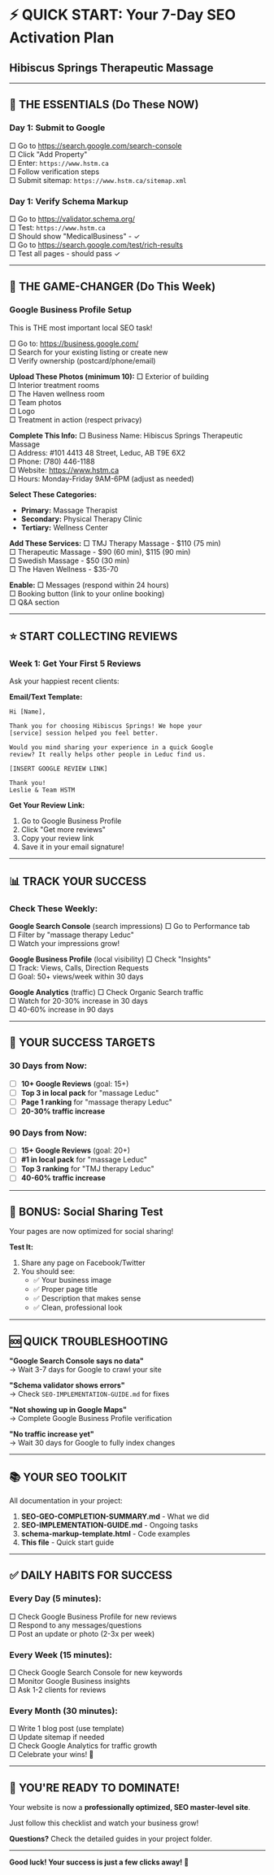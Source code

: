 # ⚡ QUICK START: Your 7-Day SEO Activation Plan
## Hibiscus Springs Therapeutic Massage

---

## 🎯 **THE ESSENTIALS (Do These NOW)**

### **Day 1: Submit to Google**
□ Go to https://search.google.com/search-console  
□ Click "Add Property"  
□ Enter: `https://www.hstm.ca`  
□ Follow verification steps  
□ Submit sitemap: `https://www.hstm.ca/sitemap.xml`  

### **Day 1: Verify Schema Markup**
□ Go to https://validator.schema.org/  
□ Test: `https://www.hstm.ca`  
□ Should show "MedicalBusiness" - ✓  
□ Go to https://search.google.com/test/rich-results  
□ Test all pages - should pass ✓  

---

## 📍 **THE GAME-CHANGER (Do This Week)**

### **Google Business Profile Setup**
This is THE most important local SEO task!

□ Go to: https://business.google.com/  
□ Search for your existing listing or create new  
□ Verify ownership (postcard/phone/email)  

**Upload These Photos (minimum 10):**
□ Exterior of building  
□ Interior treatment rooms  
□ The Haven wellness room  
□ Team photos  
□ Logo  
□ Treatment in action (respect privacy)  

**Complete This Info:**
□ Business Name: Hibiscus Springs Therapeutic Massage  
□ Address: #101 4413 48 Street, Leduc, AB T9E 6X2  
□ Phone: (780) 446-1188  
□ Website: https://www.hstm.ca  
□ Hours: Monday-Friday 9AM-6PM (adjust as needed)  

**Select These Categories:**
- **Primary:** Massage Therapist  
- **Secondary:** Physical Therapy Clinic  
- **Tertiary:** Wellness Center  

**Add These Services:**
□ TMJ Therapy Massage - $110 (75 min)  
□ Therapeutic Massage - $90 (60 min), $115 (90 min)  
□ Swedish Massage - $50 (30 min)  
□ The Haven Wellness - $35-70  

**Enable:**
□ Messages (respond within 24 hours)  
□ Booking button (link to your online booking)  
□ Q&A section  

---

## ⭐ **START COLLECTING REVIEWS**

### **Week 1: Get Your First 5 Reviews**
Ask your happiest recent clients:

**Email/Text Template:**
```
Hi [Name],

Thank you for choosing Hibiscus Springs! We hope your 
[service] session helped you feel better.

Would you mind sharing your experience in a quick Google 
review? It really helps other people in Leduc find us.

[INSERT GOOGLE REVIEW LINK]

Thank you!
Leslie & Team HSTM
```

**Get Your Review Link:**
1. Go to Google Business Profile
2. Click "Get more reviews"
3. Copy your review link
4. Save it in your email signature!

---

## 📊 **TRACK YOUR SUCCESS**

### **Check These Weekly:**

**Google Search Console** (search impressions)
□ Go to Performance tab  
□ Filter by "massage therapy Leduc"  
□ Watch your impressions grow!  

**Google Business Profile** (local visibility)
□ Check "Insights"  
□ Track: Views, Calls, Direction Requests  
□ Goal: 50+ views/week within 30 days  

**Google Analytics** (traffic)
□ Check Organic Search traffic  
□ Watch for 20-30% increase in 30 days  
□ 40-60% increase in 90 days  

---

## 🎯 **YOUR SUCCESS TARGETS**

### **30 Days from Now:**
- [ ] **10+ Google Reviews** (goal: 15+)  
- [ ] **Top 3 in local pack** for "massage Leduc"  
- [ ] **Page 1 ranking** for "massage therapy Leduc"  
- [ ] **20-30% traffic increase**  

### **90 Days from Now:**
- [ ] **15+ Google Reviews** (goal: 20+)  
- [ ] **#1 in local pack** for "massage Leduc"  
- [ ] **Top 3 ranking** for "TMJ therapy Leduc"  
- [ ] **40-60% traffic increase**  

---

## 📱 **BONUS: Social Sharing Test**

Your pages are now optimized for social sharing!

**Test It:**
1. Share any page on Facebook/Twitter  
2. You should see:
   - ✅ Your business image  
   - ✅ Proper page title  
   - ✅ Description that makes sense  
   - ✅ Clean, professional look  

---

## 🆘 **QUICK TROUBLESHOOTING**

**"Google Search Console says no data"**  
→ Wait 3-7 days for Google to crawl your site  

**"Schema validator shows errors"**  
→ Check `SEO-IMPLEMENTATION-GUIDE.md` for fixes  

**"Not showing up in Google Maps"**  
→ Complete Google Business Profile verification  

**"No traffic increase yet"**  
→ Wait 30 days for Google to fully index changes  

---

## 📚 **YOUR SEO TOOLKIT**

All documentation in your project:

1. **SEO-GEO-COMPLETION-SUMMARY.md** - What we did  
2. **SEO-IMPLEMENTATION-GUIDE.md** - Ongoing tasks  
3. **schema-markup-template.html** - Code examples  
4. **This file** - Quick start guide  

---

## ✅ **DAILY HABITS FOR SUCCESS**

### **Every Day (5 minutes):**
□ Check Google Business Profile for new reviews  
□ Respond to any messages/questions  
□ Post an update or photo (2-3x per week)  

### **Every Week (15 minutes):**
□ Check Google Search Console for new keywords  
□ Monitor Google Business insights  
□ Ask 1-2 clients for reviews  

### **Every Month (30 minutes):**
□ Write 1 blog post (use template)  
□ Update sitemap if needed  
□ Check Google Analytics for traffic growth  
□ Celebrate your wins! 🎉  

---

## 🚀 **YOU'RE READY TO DOMINATE!**

Your website is now a **professionally optimized, SEO master-level site**. 

Just follow this checklist and watch your business grow!

**Questions?** Check the detailed guides in your project folder.

---

**Good luck! Your success is just a few clicks away! 💪**

